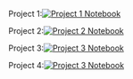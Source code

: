 Project 1:[![Project 1 Notebook](https://colab.research.google.com/assets/colab-badge.svg)](https://colab.research.google.com/github/robd123/AML/blob/main/Project1/Project1.ipynb)

Project 2:[![Project 2 Notebook](https://colab.research.google.com/assets/colab-badge.svg)](https://colab.research.google.com/github/robd123/AML/blob/main/Project2/Project2.ipynb)

Project 3:[![Project 3 Notebook](https://colab.research.google.com/assets/colab-badge.svg)](https://colab.research.google.com/github/robd123/AML/blob/main/Project3/Project3.ipynb)

Project 4:[![Project 3 Notebook](https://colab.research.google.com/assets/colab-badge.svg)](https://colab.research.google.com/github/robd123/AML/blob/main/Project4/Project4.ipynb)

